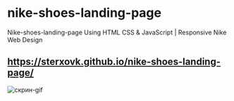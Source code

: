 # nike-shoes-landing-page

Nike-shoes-landing-page Using HTML CSS & JavaScript | Responsive Nike Web Design

##  https://sterxovk.github.io/nike-shoes-landing-page/

![скрин-gif](./PRODUCTPAGE.gif )